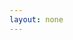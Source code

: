 ```yaml
---
layout: none
---
```


<RedoclyAPIBlock src="/firefly-services/docs/lightroom_applyPresets.json" width="600px" disableSidebar hideTryItPanel scrollYOffset={64} generateCodeSamples="languages: [{lang: 'curl'}]" />